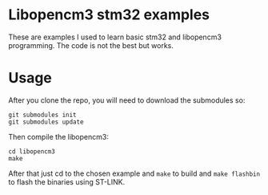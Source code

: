 # Libopencm3 stm32 examples

These are examples I used to learn basic stm32 and libopencm3 programming. The code is not the best but works.

# Usage

After you clone the repo, you will need to download the submodules so:

``` 
git submodules init
git submodules update
```

Then compile the libopencm3:
```
cd libopencm3
make
```
After that just cd to the chosen example and ```make``` to build and ```make flashbin``` to flash the binaries using ST-LINK.

